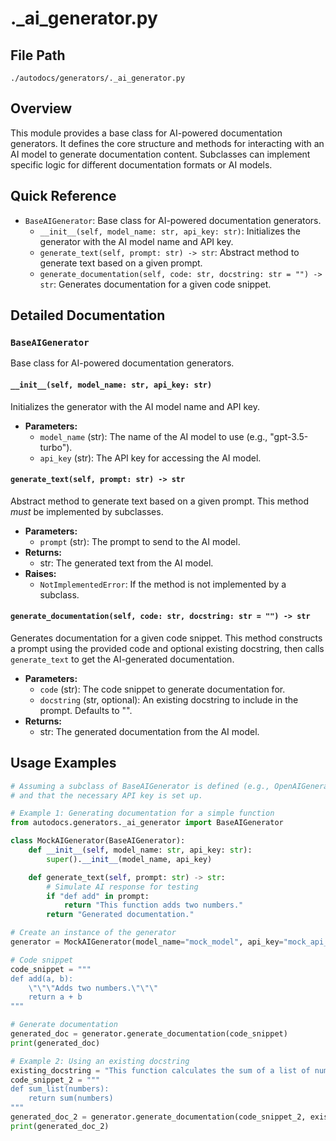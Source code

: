 # ._ai_generator.py

## File Path

`./autodocs/generators/._ai_generator.py`

## Overview

This module provides a base class for AI-powered documentation generators. It defines the core structure and methods for interacting with an AI model to generate documentation content. Subclasses can implement specific logic for different documentation formats or AI models.

## Quick Reference

*   `BaseAIGenerator`: Base class for AI-powered documentation generators.
    *   `__init__(self, model_name: str, api_key: str)`: Initializes the generator with the AI model name and API key.
    *   `generate_text(self, prompt: str) -> str`: Abstract method to generate text based on a given prompt.
    *   `generate_documentation(self, code: str, docstring: str = "") -> str`: Generates documentation for a given code snippet.

## Detailed Documentation

### `BaseAIGenerator`

Base class for AI-powered documentation generators.

#### `__init__(self, model_name: str, api_key: str)`

Initializes the generator with the AI model name and API key.

*   **Parameters:**
    *   `model_name` (str): The name of the AI model to use (e.g., "gpt-3.5-turbo").
    *   `api_key` (str): The API key for accessing the AI model.

#### `generate_text(self, prompt: str) -> str`

Abstract method to generate text based on a given prompt.  This method *must* be implemented by subclasses.

*   **Parameters:**
    *   `prompt` (str): The prompt to send to the AI model.
*   **Returns:**
    *   str: The generated text from the AI model.
*   **Raises:**
    *   `NotImplementedError`: If the method is not implemented by a subclass.

#### `generate_documentation(self, code: str, docstring: str = "") -> str`

Generates documentation for a given code snippet. This method constructs a prompt using the provided code and optional existing docstring, then calls `generate_text` to get the AI-generated documentation.

*   **Parameters:**
    *   `code` (str): The code snippet to generate documentation for.
    *   `docstring` (str, optional): An existing docstring to include in the prompt. Defaults to "".
*   **Returns:**
    *   str: The generated documentation from the AI model.

## Usage Examples

```python
# Assuming a subclass of BaseAIGenerator is defined (e.g., OpenAIGenerator)
# and that the necessary API key is set up.

# Example 1: Generating documentation for a simple function
from autodocs.generators._ai_generator import BaseAIGenerator

class MockAIGenerator(BaseAIGenerator):
    def __init__(self, model_name: str, api_key: str):
        super().__init__(model_name, api_key)

    def generate_text(self, prompt: str) -> str:
        # Simulate AI response for testing
        if "def add" in prompt:
            return "This function adds two numbers."
        return "Generated documentation."

# Create an instance of the generator
generator = MockAIGenerator(model_name="mock_model", api_key="mock_api_key")

# Code snippet
code_snippet = """
def add(a, b):
    \"\"\"Adds two numbers.\"\"\"
    return a + b
"""

# Generate documentation
generated_doc = generator.generate_documentation(code_snippet)
print(generated_doc)

# Example 2: Using an existing docstring
existing_docstring = "This function calculates the sum of a list of numbers."
code_snippet_2 = """
def sum_list(numbers):
    return sum(numbers)
"""
generated_doc_2 = generator.generate_documentation(code_snippet_2, existing_docstring)
print(generated_doc_2)
```